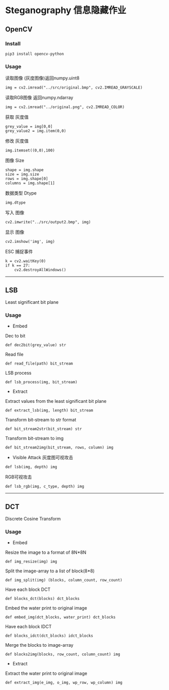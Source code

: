 # Steganography 信息隐藏作业

## OpenCV

### Install
    pip3 install opencv-python
### Usage

读取图像 (灰度图像)返回numpy.uint8
```python3
img = cv2.imread("../src/original.bmp", cv2.IMREAD_GRAYSCALE)
```
读取RGB图像 返回numpy.ndarray
```python3
img = cv2.imread("../original.png", cv2.IMREAD_COLOR)
```
获取 灰度值
```python3
grey_value = img[0,0]
grey_value2 = img.item(0,0)
```
修改 灰度值
```python3
img.itemset((0,0),100)
```
图像 Size
```python3
shape = img.shape
size = img.size
rows = img.shape[0]
columns = img.shape[1]
```
数据类型 Dtype
```python3
img.dtype
```
写入 图像
```python3
cv2.imwrite("../src/output2.bmp", img)
```
显示 图像
```python3
cv2.imshow('img', img)
```
ESC 捕捉事件
```python3
k = cv2.waitKey(0)
if k == 27:
    cv2.destroyAllWindows()
```

***

## LSB
Least significant bit plane

### Usage
 - Embed
 
Dec to bit
```python3
def dec2bit(grey_value) str
```
Read file
```python3
def read_file(path) bit_stream
```
LSB process
```python3
def lsb_process(img, bit_stream)
```

 - Extract
 
Extract values from the least significant bit plane
```python3
def extract_lsb(img, length) bit_stream
```
Transform bit-stream to str format
```python3
def bit_stream2str(bit_stream) str
```
Transform bit-stream to img
```python3
def bit_stream2img(bit_stream, rows, column) img
```

 - Visible Attack
灰度图可视攻击
```python3
def lsb(img, depth) img
```
RGB可视攻击
```python3
def lsb_rgb(img, c_type, depth) img
```
***

## DCT
Discrete Cosine Transform

### Usage
 - Embed
 
Resize the image to a format of 8N*8N
```python3
def img_resize(img) img
```
Split the image-array to a list of block(8*8)
```python3
def img_split(img) (blocks, column_count, row_count)
```
Have each block DCT
```python3
def blocks_dct(blocks) dct_blocks
```
Embed the water print to original image
```python3
def embed_img(dct_blocks, water_print) dct_blocks
```
Have each block IDCT
```python3
def blocks_idct(dct_blocks) idct_blocks
```
Merge the blocks to image-array
```python3
def blocks2img(blocks, row_count, column_count) img
```
 - Extract
 
Extract the water print to original image
```python3
def extract_img(e_img, o_img, wp_row, wp_column) img
```
